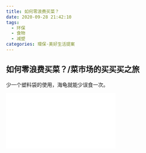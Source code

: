 ```yaml
---
title: 如何零浪费买菜？
date: 2020-09-28 21:42:10
tags:
  - 环保
  - 食物
  - 减塑
categories: 環保·美好生活提案
---
```


## 如何零浪费买菜？/菜市场的买买买之旅

少一个塑料袋的使用，海龟就能少误食一次。

<iframe src="//player.bilibili.com/player.html?aid=669730773&bvid=BV1Da4y1j7dh&cid=239958945&page=1" scrolling="no" border="0" frameborder="no" framespacing="0" allowfullscreen="true"> </iframe>
